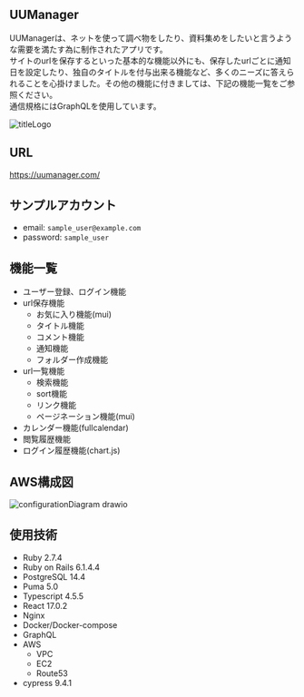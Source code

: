 ## UUManager
UUManagerは、ネットを使って調べ物をしたり、資料集めをしたいと言うような需要を満たす為に制作されたアプリです。  
サイトのurlを保存するといった基本的な機能以外にも、保存したurlごとに通知日を設定したり、独自のタイトルを付与出来る機能など、多くのニーズに答えられることを心掛けました。その他の機能に付きましては、下記の機能一覧をご参照ください。   
通信規格にはGraphQLを使用しています。

![titleLogo](https://user-images.githubusercontent.com/91232959/185062742-23bb99c1-c454-4743-96c1-06669a9545e0.png)

## URL
https://uumanager.com/

## サンプルアカウント
 - email: `sample_user@example.com`
 - password: `sample_user`

## 機能一覧
- ユーザー登録、ログイン機能
- url保存機能
  - お気に入り機能(mui)
  - タイトル機能
  - コメント機能
  - 通知機能
  - フォルダー作成機能
- url一覧機能
  - 検索機能
  - sort機能
  - リンク機能
  - ページネーション機能(mui)
- カレンダー機能(fullcalendar)
- 閲覧履歴機能
- ログイン履歴機能(chart.js)

## AWS構成図
![configurationDiagram drawio](https://user-images.githubusercontent.com/91232959/185143728-d3f1c102-ca03-4159-946e-a982f79592c8.png)

## 使用技術
- Ruby 2.7.4
- Ruby on Rails 6.1.4.4
- PostgreSQL 14.4
- Puma 5.0
- Typescript 4.5.5
- React 17.0.2
- Nginx
- Docker/Docker-compose
- GraphQL
- AWS
  - VPC
  - EC2
  - Route53
- cypress 9.4.1
